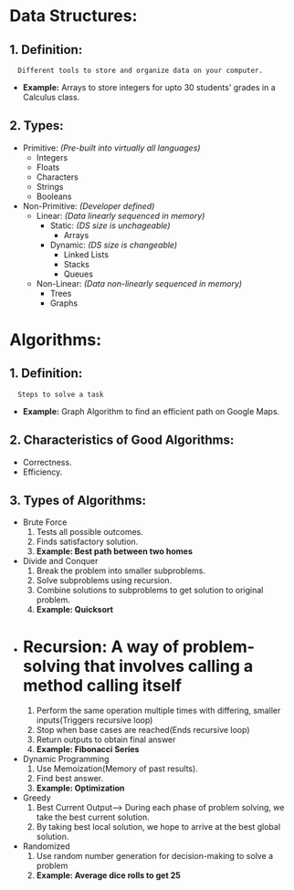 # Data Structures:
   ## 1. Definition: 
      Different tools to store and organize data on your computer.
   - **Example:** Arrays to store integers for upto 30 students' grades in a Calculus class.
   ## 2. Types:
   - Primitive: *(Pre-built into virtually all languages)*
      - Integers
      - Floats
      - Characters
      - Strings
      - Booleans
   - Non-Primitive: *(Developer defined)*
      - Linear: *(Data linearly sequenced in memory)*
         - Static: *(DS size is unchageable)*
            - Arrays
         - Dynamic: *(DS size is changeable)*
            - Linked Lists
            - Stacks
            - Queues
      - Non-Linear: *(Data non-linearly sequenced in memory)*
         - Trees
         - Graphs
      

# Algorithms:
 ## 1. Definition: 
      Steps to solve a task
   - **Example:** Graph Algorithm to find an efficient path on Google Maps.
 ## 2. Characteristics of Good Algorithms:
   - Correctness.
   - Efficiency.
 ## 3. Types of Algorithms:
   - Brute Force
      1. Tests all possible outcomes.
      2. Finds satisfactory solution.
      3. **Example: Best path between two homes**
   - Divide and Conquer
      1. Break the problem into smaller subproblems.
      2. Solve subproblems using recursion.
      3. Combine solutions to subproblems to get solution to original problem.
      4. **Example: Quicksort**
   - # Recursion: A way of problem-solving that involves calling a method calling itself
      1. Perform the same operation multiple times with differing, smaller inputs(Triggers recursive loop)
      2. Stop when base cases are reached(Ends recursive loop)
      3. Return outputs to obtain final answer
      4. **Example: Fibonacci Series**
   - Dynamic Programming
      1. Use Memoization(Memory of past results).
      2. Find best answer.
      3. **Example: Optimization**
   - Greedy
      1. Best Current Output--> During each phase of problem solving, we take the best current solution.
      2. By taking best local solution, we hope to arrive at the best global solution.
   - Randomized
      1. Use random number generation for decision-making to solve a problem
      2. **Example: Average dice rolls to get 25**
